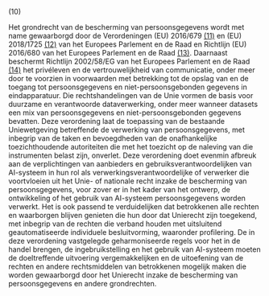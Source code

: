 (10)

Het grondrecht van de bescherming van persoonsgegevens wordt met name gewaarborgd door de Verordeningen (EU) 2016/679 [(11)](#ntr11-L_202401689NL.000101-E0011) en (EU) 2018/1725 [(12)](#ntr12-L_202401689NL.000101-E0012) van het Europees Parlement en de Raad en Richtlijn (EU) 2016/680 van het Europees Parlement en de Raad [(13)](#ntr13-L_202401689NL.000101-E0013). Daarnaast beschermt Richtlijn 2002/58/EG van het Europees Parlement en de Raad [(14)](#ntr14-L_202401689NL.000101-E0014) het privéleven en de vertrouwelijkheid van communicatie, onder meer door te voorzien in voorwaarden met betrekking tot de opslag van en de toegang tot persoonsgegevens en niet-persoonsgebonden gegevens in eindapparatuur. Die rechtshandelingen van de Unie vormen de basis voor duurzame en verantwoorde dataverwerking, onder meer wanneer datasets een mix van persoonsgegevens en niet-persoonsgebonden gegevens bevatten. Deze verordening laat de toepassing van de bestaande Uniewetgeving betreffende de verwerking van persoonsgegevens, met inbegrip van de taken en bevoegdheden van de onafhankelijke toezichthoudende autoriteiten die met het toezicht op de naleving van die instrumenten belast zijn, onverlet. Deze verordening doet evenmin afbreuk aan de verplichtingen van aanbieders en gebruiksverantwoordelijken van AI-systeem in hun rol als verwerkingsverantwoordelijke of verwerker die voortvloeien uit het Unie- of nationale recht inzake de bescherming van persoonsgegevens, voor zover er in het kader van het ontwerp, de ontwikkeling of het gebruik van AI-systeem persoonsgegevens worden verwerkt. Het is ook passend te verduidelijken dat betrokkenen alle rechten en waarborgen blijven genieten die hun door dat Unierecht zijn toegekend, met inbegrip van de rechten die verband houden met uitsluitend geautomatiseerde individuele besluitvorming, waaronder profilering. De in deze verordening vastgelegde geharmoniseerde regels voor het in de handel brengen, de ingebruikstelling en het gebruik van AI-systeem moeten de doeltreffende uitvoering vergemakkelijken en de uitoefening van de rechten en andere rechtsmiddelen van betrokkenen mogelijk maken die worden gewaarborgd door het Unierecht inzake de bescherming van persoonsgegevens en andere grondrechten.
